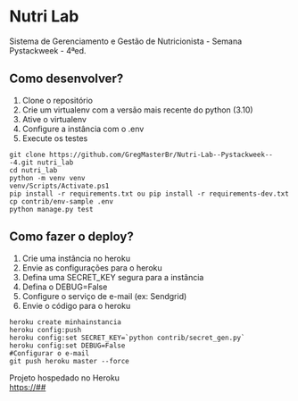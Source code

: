 # Nutri Lab 

Sistema de Gerenciamento e Gestão de Nutricionista - Semana Pystackweek - 4ªed.  

## Como desenvolver?
1. Clone o repositório
2. Crie um virtualenv com a versão mais recente do python (3.10)
3. Ative o virtualenv
4. Configure a instância com o .env
5. Execute os testes

```console
git clone https://github.com/GregMasterBr/Nutri-Lab--Pystackweek---4.git nutri_lab
cd nutri_lab
python -m venv venv
venv/Scripts/Activate.ps1
pip install -r requirements.txt ou pip install -r requirements-dev.txt
cp contrib/env-sample .env
python manage.py test
```

## Como fazer o deploy?
1. Crie uma instância no heroku
2. Envie as configurações para o heroku
3. Defina uma SECRET_KEY segura para a instância
4. Defina o DEBUG=False
5. Configure o serviço de e-mail (ex: Sendgrid)
6. Envie o código para o heroku


```console
heroku create minhainstancia
heroku config:push
heroku config:set SECRET_KEY=`python contrib/secret_gen.py`
heroku config:set DEBUG=False
#Configurar o e-mail
git push heroku master --force

```

Projeto hospedado no Heroku  
<https://##>
